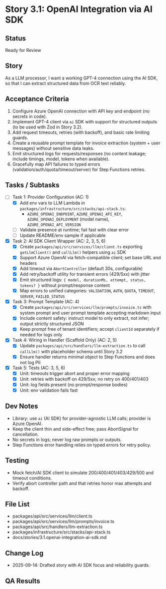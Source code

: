 # Story 3.1: OpenAI Integration via AI SDK

## Status
Ready for Review

## Story
As a LLM processor,
I want a working GPT-4 connection using the AI SDK,
so that I can extract structured data from OCR text reliably.

## Acceptance Criteria
1. Configure Azure OpenAI connection with API key and endpoint (no secrets in code).
2. Implement GPT-4 client via `ai` SDK with support for structured outputs (to be used with Zod in Story 3.2).
3. Add request timeouts, retries (with backoff), and basic rate limiting guards.
4. Create a reusable prompt template for invoice extraction (system + user messages) without sensitive data leaks.
5. Emit structured logs for requests/responses (no content leakage; include timings, model, tokens when available).
6. Gracefully map API failures to typed errors (validation/auth/quota/timeout/server) for Step Functions retries.

## Tasks / Subtasks
- [ ] Task 1: Provider Configuration (AC: 1)
  - [x] Add env vars to LLM Lambda in `packages/infrastructure/src/stacks/api-stack.ts`:
    - `AZURE_OPENAI_ENDPOINT`, `AZURE_OPENAI_API_KEY`, `AZURE_OPENAI_DEPLOYMENT` (model name), `AZURE_OPENAI_API_VERSION`
  - [ ] Validate presence at runtime; fail fast with clear error
  - [ ] Update README/env sample if applicable

- [x] Task 2: AI SDK Client Wrapper (AC: 2, 3, 5, 6)
  - [x] Create `packages/api/src/services/llm/client.ts` exporting `getLlmClient()` and `callLlm()` helpers using `ai` SDK
  - [x] Support Azure OpenAI via fetch-compatible client; set base URL and headers
  - [x] Add timeout via `AbortController` (default 30s, configurable)
  - [x] Add retry/backoff utility for transient errors (429/5xx) with jitter
  - [x] Emit structured logs: `{ model, durationMs, attempt, status, tokens? }` without prompt/response content
  - [x] Map errors to unified categories: `VALIDATION`, `AUTH`, `QUOTA`, `TIMEOUT`, `SERVER`, `FAILED_STATUS`

- [x] Task 3: Prompt Template (AC: 4)
  - [x] Create `packages/api/src/services/llm/prompts/invoice.ts` with system prompt and user prompt template accepting markdown input
  - [x] Include content safety: instruct model to only extract, not infer; output strictly structured JSON
  - [x] Keep prompt free of tenant identifiers; accept `clientId` separately if needed for logs only

- [x] Task 4: Wiring in Handler (Scaffold Only) (AC: 2, 5)
  - [x] Update `packages/api/src/handlers/llm-extraction.ts` to call `callLlm()` with placeholder schema until Story 3.2
  - [x] Ensure handler returns minimal object to Step Functions and does not log PII

- [x] Task 5: Tests (AC: 3, 5, 6)
  - [x] Unit: timeouts trigger abort and proper error mapping
  - [x] Unit: retries with backoff on 429/5xx; no retry on 400/401/403
  - [x] Unit: log fields present (no prompt/response bodies)
  - [x] Unit: env validation fails fast

## Dev Notes
- Library: use `ai` (AI SDK) for provider-agnostic LLM calls; provider is Azure OpenAI.
- Keep the client thin and side-effect free; pass AbortSignal for cancellation.
- No secrets in logs; never log raw prompts or outputs.
- Step Functions error handling relies on typed errors for retry policy.

## Testing
- Mock fetch/AI SDK client to simulate 200/400/401/403/429/500 and timeout conditions.
- Verify abort controller path and that retries honor max attempts and backoff.

## File List
- packages/api/src/services/llm/client.ts
- packages/api/src/services/llm/prompts/invoice.ts
- packages/api/src/handlers/llm-extraction.ts
- packages/infrastructure/src/stacks/api-stack.ts
- docs/stories/3.1.openai-integration-ai-sdk.md

## Change Log
- 2025-09-14: Drafted story with AI SDK focus and reliability guards.

## QA Results
